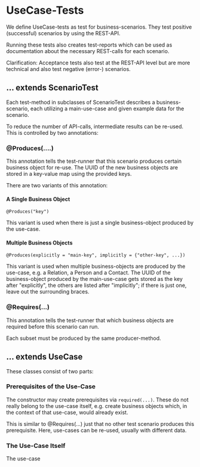 # UseCase-Tests

We define UseCase-tests as test for business-scenarios.
They test positive (successful) scenarios by using the REST-API.

Running these tests also creates test-reports which can be used as documentation about the necessary REST-calls for each scenario.

Clarification: Acceptance tests also test at the REST-API level but are more technical and also test negative (error-) scenarios.

## ... extends ScenarioTest

Each test-method in subclasses of ScenarioTest describes a business-scenario,
each utilizing a main-use-case and given example data for the scenario. 

To reduce the number of API-calls, intermediate results can be re-used.
This is controlled by two annotations:

### @Produces(....)

This annotation tells the test-runner that this scenario produces certain business object for re-use.
The UUID of the new business objects are stored in a key-value map using the provided keys.

There are two variants of this annotation:

#### A Single Business Object 
```
@Produces("key")
```

This variant is used when there is just a single business-object produced by the use-case.

#### Multiple Business Objects

```
@Produces(explicitly = "main-key", implicitly = {"other-key", ...}) 
```

This variant is used when multiple business-objects are produced by the use-case,
e.g. a Relation, a Person and a Contact.
The UUID of the business-object produced by the main-use-case gets stored as the key after "explicitly",
the others are listed after "implicitly"; 
if there is just one, leave out the surrounding braces.

### @Requires(...)

This annotation tells the test-runner that which business objects are required before this scenario can run.

Each subset must be produced by the same producer-method.


## ... extends UseCase

These classes consist of two parts:

### Prerequisites of the Use-Case

The constructor may create prerequisites via `required(...)`.
These do not really belong to the use-case itself,
e.g. create business objects which, in the context of that use-case, would already exist.

This is similar to @Requires(...) just that no other test scenario produces this prerequisite.
Here, use-cases can be re-used, usually with different data.

### The Use-Case Itself

The use-case
